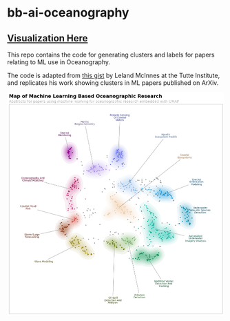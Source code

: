 # bb-ai-oceanography

## [Visualization Here](https://taylordenouden.com/bb-ai-oceanography/)

This repo contains the code for generating clusters and labels for papers relating to ML use in Oceanography.

The code is adapted from [this gist](https://gist.github.com/lmcinnes/7a39a9f103f25300aee07201bb0a9b8a) by Leland McInnes at the Tutte Institute, and replicates his work showing clusters in ML papers published on ArXiv.

![Static embedding map](./oceanography-ml-landscape.png)